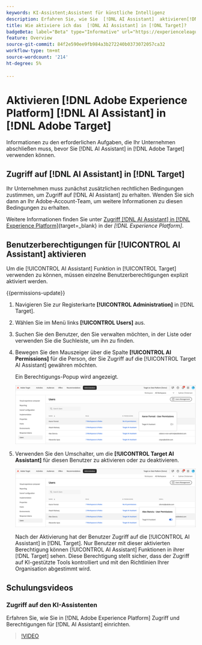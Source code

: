 ```yaml
---
keywords: KI-Assistent;Assistent für künstliche Intelligenz
description: Erfahren Sie, wie Sie  [!DNL AI Assistant]  aktivieren[!DNL &#x200B; Adobe Target].
title: Wie aktiviere ich das  [!DNL AI Assistant] in [!DNL Target]?
badgeBeta: label="Beta" type="Informative" url="https://experienceleague.adobe.com/docs/target/using/introduction/intro.html?lang=de#beta newtab=true" tooltip="Was sind Beta-Funktionen in  [!DNL Adobe Target]?"
feature: Overview
source-git-commit: 84f2e590ee9fb984a3b272240b0373072057ca32
workflow-type: tm+mt
source-wordcount: '214'
ht-degree: 5%

---
```


# Aktivieren [!DNL Adobe Experience Platform] [!DNL AI Assistant] in [!DNL Adobe Target]

Informationen zu den erforderlichen Aufgaben, die Ihr Unternehmen abschließen muss, bevor Sie [!DNL AI Assistant] in [!DNL Adobe Target] verwenden können.

## Zugriff auf [!DNL AI Assistant] in [!DNL Target]

Ihr Unternehmen muss zunächst zusätzlichen rechtlichen Bedingungen zustimmen, um Zugriff auf [!DNL AI Assistant] zu erhalten. Wenden Sie sich dann an Ihr Adobe-Account-Team, um weitere Informationen zu diesen Bedingungen zu erhalten.

Weitere Informationen finden Sie unter [Zugriff [!DNL AI Assistant] in [!DNL Experience Platform]](https://experienceleague.adobe.com/en/docs/experience-platform/ai-assistant/access){target=_blank} in der *[!DNL Experience Platform]*.

## Benutzerberechtigungen für [!UICONTROL AI Assistant] aktivieren

Um die [!UICONTROL AI Assistant] Funktion in [!UICONTROL Target] verwenden zu können, müssen einzelne Benutzerberechtigungen explizit aktiviert werden.

{{permissions-update}}

1. Navigieren Sie zur Registerkarte **[!UICONTROL Administration]** in [!DNL Target].
1. Wählen Sie im Menü links **[!UICONTROL Users]** aus.
1. Suchen Sie den Benutzer, den Sie verwalten möchten, in der Liste oder verwenden Sie die Suchleiste, um ihn zu finden.
1. Bewegen Sie den Mauszeiger über die Spalte **[!UICONTROL AI Permissions]** für die Person, der Sie Zugriff auf die [!UICONTROL Target AI Assistant] gewähren möchten.

   Ein Berechtigungs-Popup wird angezeigt.

   ![Einstellungen des KI-Assistenten](/help/main/c-intro/assets/ai-pop-up2.png)

1. Verwenden Sie den Umschalter, um die **[!UICONTROL Target AI Assistant]** für diesen Benutzer zu aktivieren oder zu deaktivieren.

   ![Popup mit Berechtigungen für KI-Assistenten](/help/main/c-intro/assets/ai-pop-up.png)

   Nach der Aktivierung hat der Benutzer Zugriff auf die [!UICONTROL AI Assistant] in [!DNL Target]. Nur Benutzer mit dieser aktivierten Berechtigung können [!UICONTROL AI Assistant] Funktionen in ihrer [!DNL Target] sehen. Diese Berechtigung stellt sicher, dass der Zugriff auf KI-gestützte Tools kontrolliert und mit den Richtlinien Ihrer Organisation abgestimmt wird.

## Schulungsvideos

### Zugriff auf den KI-Assistenten

Erfahren Sie, wie Sie in [!DNL Adobe Experience Platform] Zugriff und Berechtigungen für [!DNL AI Assistant] einrichten.

>[!VIDEO](https://video.tv.adobe.com/v/3436470/?learn=on&#x26;enablevpops)
